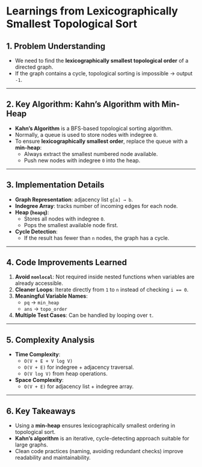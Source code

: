 # Learnings from Lexicographically Smallest Topological Sort

## 1. Problem Understanding
- We need to find the **lexicographically smallest topological order** of a directed graph.
- If the graph contains a cycle, topological sorting is impossible → output `-1`.

---

## 2. Key Algorithm: Kahn’s Algorithm with Min-Heap
- **Kahn’s Algorithm** is a BFS-based topological sorting algorithm.
- Normally, a queue is used to store nodes with indegree `0`.
- To ensure **lexicographically smallest order**, replace the queue with a **min-heap**:
  - Always extract the smallest numbered node available.
  - Push new nodes with indegree `0` into the heap.

---

## 3. Implementation Details
- **Graph Representation**: adjacency list `g[a] → b`.
- **Indegree Array**: tracks number of incoming edges for each node.
- **Heap (`heapq`)**:
  - Stores all nodes with indegree `0`.
  - Pops the smallest available node first.
- **Cycle Detection**:
  - If the result has fewer than `n` nodes, the graph has a cycle.

---

## 4. Code Improvements Learned
1. **Avoid `nonlocal`**: Not required inside nested functions when variables are already accessible.
2. **Cleaner Loops**: Iterate directly from `1` to `n` instead of checking `i == 0`.
3. **Meaningful Variable Names**:
   - `pq` → `min_heap`
   - `ans` → `topo_order`
4. **Multiple Test Cases**: Can be handled by looping over `t`.

---

## 5. Complexity Analysis
- **Time Complexity**:  
  - `O(V + E + V log V)`  
  - `O(V + E)` for indegree + adjacency traversal.  
  - `O(V log V)` from heap operations.  
- **Space Complexity**:  
  - `O(V + E)` for adjacency list + indegree array.

---

## 6. Key Takeaways
- Using a **min-heap** ensures lexicographically smallest ordering in topological sort.
- **Kahn’s algorithm** is an iterative, cycle-detecting approach suitable for large graphs.
- Clean code practices (naming, avoiding redundant checks) improve readability and maintainability.